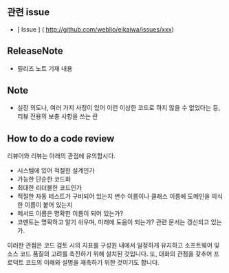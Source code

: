 ## 관련 issue
*   [ Issue ] ( http://github.com/weblio/eikaiwa/issues/xxx)

##   ReleaseNote
* 릴리즈 노트 기재 내용

##   Note
* 실장 의도나, 여러 가지 사정이 있어 이런 이상한 코드로 하지 않을 수 없었다는 등, 리뷰 전용의 보충 사항을 쓰는 란

##   How   to   do   a   code   review
리뷰어와 리뷰는 아래의 관점에 유의합시다.

- 시스템에 있어 적절한 설계인가
- 가능한 단순한 코드화
- 최대한 리더블한 코드인가
- 적절한 자동 테스트가 구비되어 있는지
변수 이름이나 클래스 이름에 도메인을 의식한 이름이 붙어 있는지
- 메서드 이름은 명확한 이름이 되어 있는가?
- 코멘트는 명확하고 알기 쉬우며, 미래에 도움이 되는가?
관련 문서는 갱신되고 있는가.

이러한 관점은
코드 검토 시의 지표를 구성원 내에서 일정하게 유지하고 소프트웨어 및 소스 코드 품질의 고려를 촉진하기 위해 설치된 것입니다.
또, 대화의 관점을 갖추어 프로덕트 코드의 이해와 설명을 재촉하기 위한 것이기도 합니다.